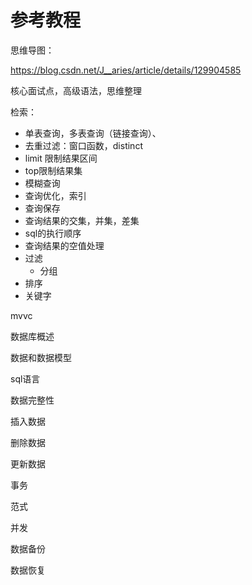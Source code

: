 # 参考教程

思维导图：

https://blog.csdn.net/J__aries/article/details/129904585







核心面试点，高级语法，思维整理





检索：

 - 单表查询，多表查询（链接查询）、
 - 去重过滤：窗口函数，distinct
 - limit 限制结果区间
 - top限制结果集
 - 模糊查询
 - 查询优化，索引
 - 查询保存
 - 查询结果的交集，并集，差集
 - sql的执行顺序
 - 查询结果的空值处理
 - 过滤
   - 分组
 - 排序
 - 关键字







mvvc

数据库概述

数据和数据模型

sql语言

数据完整性

















插入数据

删除数据

更新数据





事务

范式

并发

数据备份

数据恢复